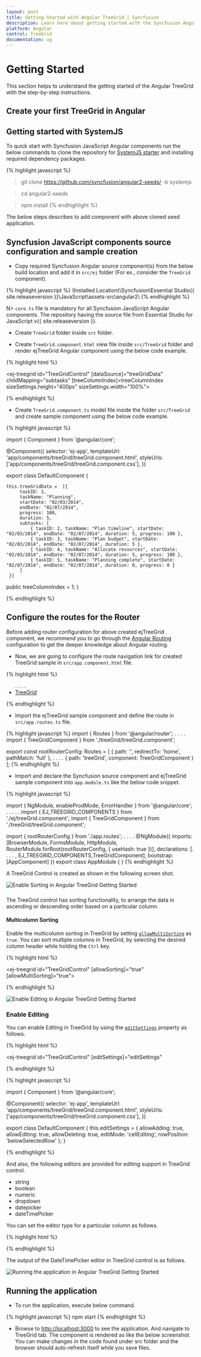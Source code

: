 ```yaml
---
layout: post
title: Getting-Started with Angular TreeGrid | Syncfusion
description: Learn here about getting started with the Syncfusion Angular TreeGrid control, its elements, and more
platform: Angular
control: TreeGrid
documentation: ug
---
```


# Getting Started
This section helps to understand the getting started of the Angular TreeGrid with the step-by-step instructions.

## Create your first TreeGrid in Angular

## Getting started with SystemJS

To quick start with Syncfusion JavaScript Angular components run the below commands to clone the repository for [SystemJS starter](https://github.com/syncfusion/angular2-seeds/tree/systemjs) and installing required dependency packages.

{% highlight javascript %}
 > git clone https://github.com/syncfusion/angular2-seeds/ -b systemjs

 > cd angular2-seeds

 > npm install
{% endhighlight %}
 
The below steps describes to add component with above cloned seed application.

## Syncfusion JavaScript components source configuration and sample creation

* Copy required Syncfusion Angular source component(s) from the below build location and add it in `src/ej` folder (For ex., consider the `TreeGrid` component).

{% highlight javascript %}
(Installed Location)\Syncfusion\Essential Studio\{{ site.releaseversion }}\JavaScript\assets-src\angular2\ 
{% endhighlight %}

N> `core.ts` file is mandatory for all Syncfusion JavaScript Angular components. The repository having the source file from Essential Studio for JavaScript v{{ site.releaseversion }}.

* Create `TreeGrid` folder inside `src` folder.

* Create `TreeGrid.component.html` view file inside `src/TreeGrid` folder and render ejTreeGrid Angular component using the below code example. 

{% highlight html %}

<ej-treegrid id="TreeGridControl" [dataSource]="treeGridData" childMapping="subtasks" [treeColumnIndex]=treeColumnIndex sizeSettings.height="400px"
    sizeSettings.width="100%">
    <e-treegrid-columns>
        <e-treegrid-column field="taskID" headerText="Task ID"></e-treegrid-column>
        <e-treegrid-column field="taskName" headerText="TaskName"></e-treegrid-column>
        <e-treegrid-column field="startDate" headerText="Start Date"></e-treegrid-column>
        <e-treegrid-column field="endDate" headerText="End Date"></e-treegrid-column>
        <e-treegrid-column field="duration" headerText="Duration"></e-treegrid-column>
        <e-treegrid-column field="progress" headerText="Progress"></e-treegrid-column>
    </e-treegrid-columns>
</ej-treegrid>

{% endhighlight %}

* Create `TreeGrid.component.ts` model file inside the folder `src/TreeGrid` and create sample component using the below code example.

{% highlight javascript %}

import { Component } from '@angular/core';

@Component({
  selector: 'ej-app',
  templateUrl: 'app/components/treeGrid/treeGrid.component.html',
  styleUrls: ['app/components/treeGrid/treeGrid.component.css'], 
})

export class DefaultComponent {

    this.treeGridData =  [{
         taskID: 1,
         taskName: "Planning",
         startDate: "02/03/2014",
         endDate: "02/07/2014",
         progress: 100,
         duration: 5,
         subtasks: [
             { taskID: 2, taskName: "Plan timeline", startDate: "02/03/2014", endDate: "02/07/2014", duration: 5, progress: 100 },
             { taskID: 3, taskName: "Plan budget", startDate: "02/03/2014", endDate: "02/07/2014", duration: 5 },
             { taskID: 4, taskName: "Allocate resources", startDate: "02/03/2014", endDate: "02/07/2014", duration: 5, progress: 100 },
             { taskID: 5, taskName: "Planning complete", startDate: "02/07/2014", endDate: "02/07/2014", duration: 0, progress: 0 }
         ]
     }]  
  public treeColumnIndex = 1;
}

{% endhighlight %}

## Configure the routes for the Router

Before adding router configuration for above created ejTreeGrid component, we recommend you to go through the [Angular Routing](https://angular.io/docs/ts/latest/guide/router.html) configuration to get the deeper knowledge about Angular routing. 

* Now, we are going to configure the route navigation link for created TreeGrid sample in `src/app.component.html` file.

{% highlight html %}
<div>
	<ul class="nav navbar-nav">
		. . . .
		<li><a data-toggle="collapse" data-target="#skeleton-navigation-navbar-collapse.in" href="#treegrid" [routerLink]="['/treegrid']">TreeGrid </a></li>
	</ul>
</div>
<main>
	<router-outlet></router-outlet>
</main>
{% endhighlight %}

* Import the ejTreeGrid sample component and define the route in `src/app.routes.ts` file.

{% highlight javascript %}
import { Routes } from '@angular/router';
. . . . 
import { TreeGridComponent } from './treeGrid/treeGrid.component';

export const rootRouterConfig: Routes = [
    { path: '', redirectTo: 'home', pathMatch: 'full' },
    . . . . 
    { path: 'treeGrid', component: TreeGridComponent }
];
{% endhighlight %}

* Import and declare the Syncfusion source component and ejTreeGrid sample component into `app.module.ts` like the below code snippet.

{% highlight javascript %}

import { NgModule, enableProdMode, ErrorHandler } from '@angular/core';
. . . . . 
import { EJ_TREEGRID_COMPONENTS } from './ej/treeGrid.component';
import { TreeGridComponent } from './treeGrid/treeGrid.component';

import { rootRouterConfig } from './app.routes';
. . . . 
@NgModule({
  imports: [BrowserModule, FormsModule, HttpModule, RouterModule.forRoot(rootRouterConfig, { useHash: true })],
  declarations: [. . . . , EJ_TREEGRID_COMPONENTS,TreeGridComponent],
  bootstrap: [AppComponent]
})
export class AppModule { }
{% endhighlight %}

A TreeGrid Control is created as shown in the following screen shot.

![Enable Sorting in Angular TreeGrid Getting Started](Getting-Started_images/Getting-Started_img3.png)

### 

The TreeGrid control has sorting functionality, to arrange the data in ascending or descending order based on a particular column.

#### Multicolumn Sorting

Enable the multicolumn sorting in TreeGrid by setting [`allowMultiSorting`](http://help.syncfusion.com/js/api/ejtreegrid#allowmultisorting "allowMultiSorting") as `true`. You can sort multiple columns in TreeGrid, by selecting the desired column header while holding the `Ctrl` key.

{% highlight html %}

<ej-treegrid id="TreeGridControl" 
    [allowSorting]="true"
    [allowMultiSorting]="true">
</ej-treegrid>

{% endhighlight %}

![Enable Editing in Angular TreeGrid Getting Started](Getting-Started_images/Getting-Started_img4.png)

### Enable Editing

You can enable Editing in TreeGrid by using the [`editSettings`](http://help.syncfusion.com/js/api/ejtreegrid#editsettings "editSettings") property as follows.

{% highlight html %}

<ej-treegrid id="TreeGridControl" 
    [editSettings]="editSettings"
   >
</ej-treegrid>

{% endhighlight %}

{% highlight javascript %}

import { Component } from '@angular/core';

@Component({
  selector: 'ej-app',
  templateUrl: 'app/components/treeGrid/treeGrid.component.html',
  styleUrls: ['app/components/treeGrid/treeGrid.component.css'], 
})

export class DefaultComponent {
     this.editSettings = {
            allowAdding: true,
            allowEditing: true,
            allowDeleting: true,
            editMode: 'cellEditing',
            rowPosition: 'belowSelectedRow'
        };
}

{% endhighlight %}

And also, the following editors are provided for editing support in TreeGrid control.

* string
* boolean
* numeric
* dropdown
* datepicker
* dateTimePicker

You can set the editor type for a particular column as follows.

{% highlight html %}

<ej-treegrid id="TreeGridControl">
    <e-treegrid-columns>
        <e-treegrid-column field="taskID" headerText="Task ID" editType="numericedit"></e-treegrid-column>
        <e-treegrid-column field="taskName" headerText="TaskName" editType="stringedit"></e-treegrid-column>
        <e-treegrid-column field="startDate" headerText="Start Date" editType="datepicker"></e-treegrid-column>
        <e-treegrid-column field="endDate" headerText="End Date" editTyp="datepicker"></e-treegrid-column>
        <e-treegrid-column field="duration" headerText="Duration" editType="numericedit"></e-treegrid-column>
        <e-treegrid-column field="progress" headerText="Progress" editType="numericedit"></e-treegrid-column>
    </e-treegrid-columns>
</ej-treegrid>

{% endhighlight %}

The output of the DateTimePicker editor in TreeGrid control is as follows.

![Running the application in Angular TreeGrid Getting Started](Getting-Started_images/Getting-Started_img5.png)

## Running the application

* To run the application, execute below command.

{% highlight javascript %}
npm start
{% endhighlight %}

* Browse to [http://localhost:3000](http://localhost:3000) to see the application. And navigate to TreeGrid tab. The component is rendered as like the below screenshot. You can make changes in the code found under src folder and the browser should auto-refresh itself while you save files. 

